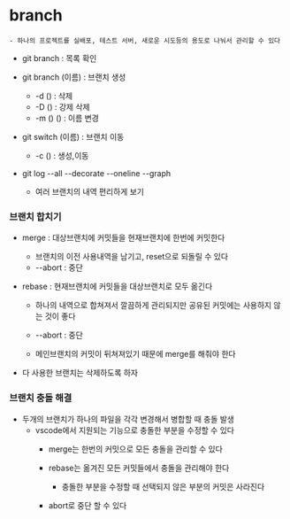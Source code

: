 # branch 
    - 하나의 프로젝트를 실배포, 테스트 서버, 새로운 시도등의 용도로 나눠서 관리할 수 있다

- git branch    : 목록 확인

- git branch (이름) : 브랜치 생성
    - -d () : 삭제
    - -D () : 강제 삭제
    - -m () () : 이름 변경

- git switch (이름) : 브랜치 이동
    - -c () : 생성,이동

- git log --all --decorate --oneline --graph
    - 여러 브랜치의 내역 편리하게 보기

### 브랜치 합치기
- merge     : 대상브랜치에 커밋들을 현재브랜치에 한번에 커밋한다 
    - 브랜치의 이전 사용내역을 남기고, reset으로 되돌릴 수 있다
    - --abort   : 중단

- rebase    : 현재브랜치에 커밋들을 대상브랜치로 모두 옮긴다
    - 하나의 내역으로 합쳐져서 깔끔하게 관리되지만 공유된 커밋에는 사용하지 않는 것이 좋다
    - --abort   : 중단

    - 메인브랜치의 커밋이 뒤쳐져있기 때문에 merge를 해줘야 한다

- 다 사용한 브랜치는 삭제하도록 하자

### 브랜치 충돌 해결
- 두개의 브랜치가 하나의 파일을 각각 변경해서 병합할 때 충돌 발생 
    - vscode에서 지원되는 기능으로 충돌한 부분을 수정할 수 있다
        - merge는 한번의 커밋으로 모든 충돌을 관리할 수 있다
        - rebase는 옮겨진 모든 커밋들에서 충돌을 관리해야 한다  
            - 충돌한 부분을 수정할 때 선택되지 않은 부분의 커밋은 사라진다

        - abort로 중단 할 수 있다

